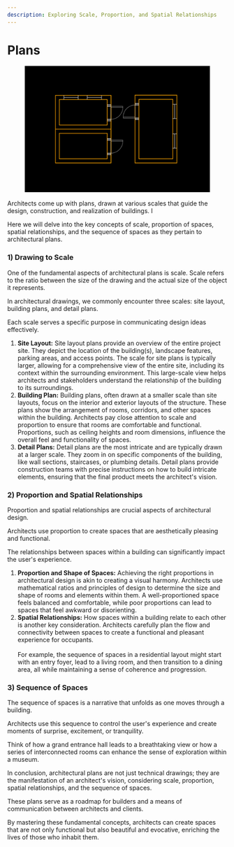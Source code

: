 ```yaml
---
description: Exploring Scale, Proportion, and Spatial Relationships
---
```


# Plans

<figure><img src="../.gitbook/assets/Plans.png" alt=""><figcaption></figcaption></figure>

Architects come up with plans, drawn at various scales that guide the design, construction, and realization of buildings. I

Here we will delve into the key concepts of scale, proportion of spaces, spatial relationships, and the sequence of spaces as they pertain to architectural plans.

### **1) Drawing to Scale**&#x20;

One of the fundamental aspects of architectural plans is scale. Scale refers to the ratio between the size of the drawing and the actual size of the object it represents.&#x20;

In architectural drawings, we commonly encounter three scales: site layout, building plans, and detail plans.&#x20;

Each scale serves a specific purpose in communicating design ideas effectively.

1. **Site Layout:** Site layout plans provide an overview of the entire project site. They depict the location of the building(s), landscape features, parking areas, and access points. The scale for site plans is typically larger, allowing for a comprehensive view of the entire site, including its context within the surrounding environment. This large-scale view helps architects and stakeholders understand the relationship of the building to its surroundings.
2. **Building Plan:** Building plans, often drawn at a smaller scale than site layouts, focus on the interior and exterior layouts of the structure. These plans show the arrangement of rooms, corridors, and other spaces within the building. Architects pay close attention to scale and proportion to ensure that rooms are comfortable and functional. Proportions, such as ceiling heights and room dimensions, influence the overall feel and functionality of spaces.
3. **Detail Plans:** Detail plans are the most intricate and are typically drawn at a larger scale. They zoom in on specific components of the building, like wall sections, staircases, or plumbing details. Detail plans provide construction teams with precise instructions on how to build intricate elements, ensuring that the final product meets the architect's vision.

### **2) Proportion and Spatial Relationships**

Proportion and spatial relationships are crucial aspects of architectural design.&#x20;

Architects use proportion to create spaces that are aesthetically pleasing and functional.&#x20;

The relationships between spaces within a building can significantly impact the user's experience.

1. **Proportion and Shape of Spaces:** Achieving the right proportions in architectural design is akin to creating a visual harmony. Architects use mathematical ratios and principles of design to determine the size and shape of rooms and elements within them. A well-proportioned space feels balanced and comfortable, while poor proportions can lead to spaces that feel awkward or disorienting.
2. **Spatial Relationships:** How spaces within a building relate to each other is another key consideration. Architects carefully plan the flow and connectivity between spaces to create a functional and pleasant experience for occupants. \
   \
   For example, the sequence of spaces in a residential layout might start with an entry foyer, lead to a living room, and then transition to a dining area, all while maintaining a sense of coherence and progression.

### **3) Sequence of Spaces**

The sequence of spaces is a narrative that unfolds as one moves through a building.&#x20;

Architects use this sequence to control the user's experience and create moments of surprise, excitement, or tranquility.&#x20;

Think of how a grand entrance hall leads to a breathtaking view or how a series of interconnected rooms can enhance the sense of exploration within a museum.

In conclusion, architectural plans are not just technical drawings; they are the manifestation of an architect's vision, considering scale, proportion, spatial relationships, and the sequence of spaces.&#x20;

These plans serve as a roadmap for builders and a means of communication between architects and clients.&#x20;

By mastering these fundamental concepts, architects can create spaces that are not only functional but also beautiful and evocative, enriching the lives of those who inhabit them.
